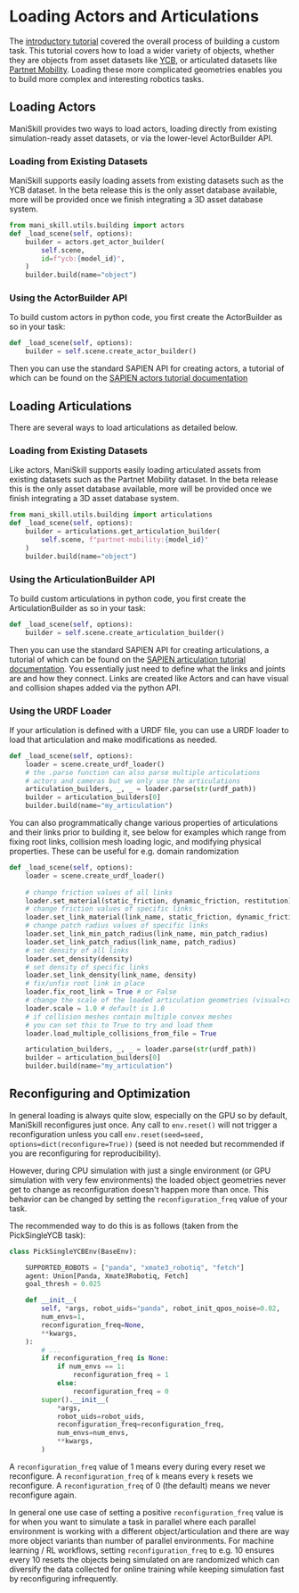 # Loading Actors and Articulations

The [introductory tutorial](./intro.md) covered the overall process of building a custom task. This tutorial covers how to load a wider variety of objects, whether they are objects from asset datasets like [YCB](https://www.ycbbenchmarks.com/), or articulated datasets like [Partnet Mobility](https://sapien.ucsd.edu/browse). Loading these more complicated geometries enables you to build more complex and interesting robotics tasks.

## Loading Actors

ManiSkill provides two ways to load actors, loading directly from existing simulation-ready asset datasets, or via the lower-level ActorBuilder API.

### Loading from Existing Datasets

ManiSkill supports easily loading assets from existing datasets such as the YCB dataset. In the beta release this is the only asset database available, more will be provided once we finish integrating a 3D asset database system.

```python
from mani_skill.utils.building import actors
def _load_scene(self, options):
    builder = actors.get_actor_builder(
        self.scene,
        id=f"ycb:{model_id}",
    )
    builder.build(name="object")
```

### Using the ActorBuilder API

To build custom actors in python code, you first create the ActorBuilder as so in your task:

```python
def _load_scene(self, options):
    builder = self.scene.create_actor_builder()
```

Then you can use the standard SAPIEN API for creating actors, a tutorial of which can be found on the [SAPIEN actors tutorial documentation](https://sapien.ucsd.edu/docs/latest/tutorial/basic/create_actors.html)

## Loading Articulations

There are several ways to load articulations as detailed below.

### Loading from Existing Datasets

Like actors, ManiSkill supports easily loading articulated assets from existing datasets such as the Partnet Mobility dataset. In the beta release this is the only asset database available, more will be provided once we finish integrating a 3D asset database system.

```python
from mani_skill.utils.building import articulations
def _load_scene(self, options):
    builder = articulations.get_articulation_builder(
        self.scene, f"partnet-mobility:{model_id}"
    )
    builder.build(name="object")
```


### Using the ArticulationBuilder API

To build custom articulations in python code, you first create the ArticulationBuilder as so in your task:

```python
def _load_scene(self, options):
    builder = self.scene.create_articulation_builder()
```

Then you can use the standard SAPIEN API for creating articulations, a tutorial of which can be found on the [SAPIEN articulation tutorial documentation](https://sapien.ucsd.edu/docs/latest/tutorial/basic/create_articulations.html). You essentially just need to define what the links and joints are and how they connect. Links are created like Actors and can have visual and collision shapes added via the python API.

### Using the URDF Loader

If your articulation is defined with a URDF file, you can use a URDF loader to load that articulation and make modifications as needed.

```python
def _load_scene(self, options):
    loader = scene.create_urdf_loader()
    # the .parse function can also parse multiple articulations
    # actors and cameras but we only use the articulations
    articulation_builders, _, _ = loader.parse(str(urdf_path))
    builder = articulation_builders[0]
    builder.build(name="my_articulation")
```

You can also programmatically change various properties of articulations and their links prior to building it, see below for examples which range from fixing root links, collision mesh loading logic, and modifying physical properties. These can be useful for e.g. domain randomization

```python
def _load_scene(self, options):
    loader = scene.create_urdf_loader()
    
    # change friction values of all links
    loader.set_material(static_friction, dynamic_friction, restitution)
    # change friction values of specific links
    loader.set_link_material(link_name, static_friction, dynamic_friction, restitution)
    # change patch radius values of specific links
    loader.set_link_min_patch_radius(link_name, min_patch_radius)
    loader.set_link_patch_radius(link_name, patch_radius)
    # set density of all links
    loader.set_density(density)
    # set density of specific links
    loader.set_link_density(link_name, density)
    # fix/unfix root link in place
    loader.fix_root_link = True # or False
    # change the scale of the loaded articulation geometries (visual+collision)
    loader.scale = 1.0 # default is 1.0
    # if collision meshes contain multiple convex meshes
    # you can set this to True to try and load them
    loader.load_multiple_collisions_from_file = True

    articulation_builders, _, _ = loader.parse(str(urdf_path))
    builder = articulation_builders[0]
    builder.build(name="my_articulation")
```

## Reconfiguring and Optimization

In general loading is always quite slow, especially on the GPU so by default, ManiSkill reconfigures just once. Any call to `env.reset()` will not trigger a reconfiguration unless you call `env.reset(seed=seed, options=dict(reconfigure=True))` (seed is not needed but recommended if you are reconfiguring for reproducibility). 

However, during CPU simulation with just a single environment (or GPU simulation with very few environments) the loaded object geometries never get to change as reconfiguration doesn't happen more than once. This behavior can be changed by setting the `reconfiguration_freq` value of your task. 

The recommended way to do this is as follows (taken from the PickSingleYCB task):

```python
class PickSingleYCBEnv(BaseEnv):

    SUPPORTED_ROBOTS = ["panda", "xmate3_robotiq", "fetch"]
    agent: Union[Panda, Xmate3Robotiq, Fetch]
    goal_thresh = 0.025

    def __init__(
        self, *args, robot_uids="panda", robot_init_qpos_noise=0.02,
        num_envs=1,
        reconfiguration_freq=None,
        **kwargs,
    ):
        # ...
        if reconfiguration_freq is None:
            if num_envs == 1:
                reconfiguration_freq = 1
            else:
                reconfiguration_freq = 0
        super().__init__(
            *args,
            robot_uids=robot_uids,
            reconfiguration_freq=reconfiguration_freq,
            num_envs=num_envs,
            **kwargs,
        )
```

A `reconfiguration_freq` value of 1 means every during every reset we reconfigure. A `reconfiguration_freq` of `k` means every `k` resets we reconfigure. A `reconfiguration_freq` of 0 (the default) means we never reconfigure again.

In general one use case of setting a positive `reconfiguration_freq` value is for when you want to simulate a task in parallel where each parallel environment is working with a different object/articulation and there are way more object variants than number of parallel environments. For machine learning / RL workflows, setting `reconfiguration_freq` to e.g. 10 ensures every 10 resets the objects being simulated on are randomized which can diversify the data collected for online training while keeping simulation fast by reconfiguring infrequently.
